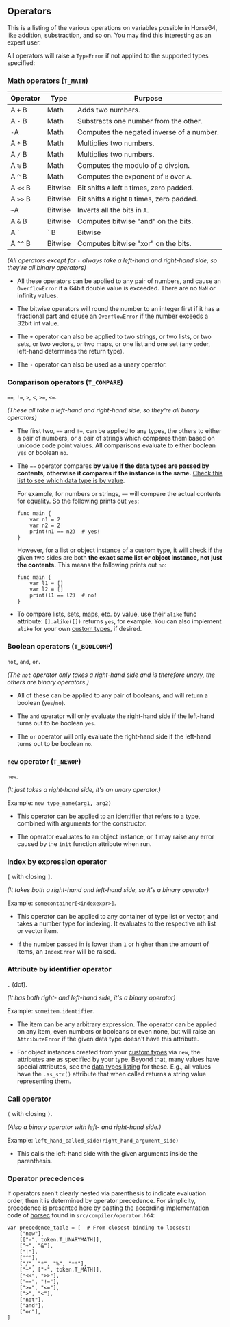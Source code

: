 
<!-- For license of this file, see LICENSE.md in the base folder. -->

Operators
---------

This is a listing of the various operations on variables
possible in Horse64, like addition, substraction, and
so on. You may find this interesting as an expert user.

All operators will raise a `TypeError` if not applied to
the supported types specified:

### Math operators (`T_MATH`)

| Operator | Type   | Purpose                                        |
|----------|--------|------------------------------------------------|
| A `+` B  | Math   | Adds two numbers.                              |
| A `-` B  | Math   | Substracts one number from the other.          |
| `-`A     | Math   | Computes the negated inverse of a number.      |
| A `*` B  | Math   | Multiplies two numbers.                        |
| A `/` B  | Math   | Multiplies two numbers.                        |
| A `%` B  | Math   | Computes the modulo of a divsion.              |
| A `^` B  | Math   | Computes the exponent of `B` over `A`.         |
| A `<<` B | Bitwise | Bit shifts `A` left `B` times, zero padded.   |
| A `>>` B | Bitwise | Bit shifts `A` right `B` times, zero padded.  |
| `~`A     | Bitwise | Inverts all the bits in `A`.                  |
| A `&` B  | Bitwise | Computes bitwise "and" on the bits.           |
| A `|` B  | Bitwise | Computes bitwise "or" on the bits.            |
| A `^^` B | Bitwise | Computes bitwise "xor" on the bits.           |

*(All operators except for `-` always take a left-hand
and right-hand side, so they're all binary operators)*

- All these operators can be applied to any pair of numbers,
  and cause an `OverflowError` if a 64bit double value is
  exceeded. There are no `NaN` or infinity values.

- The bitwise operators will round the number to an integer
  first if it has a fractional part and cause an `OverflowError`
  if the number exceeds a 32bit int value.

- The `+` operator can also be applied to two strings, or
  two lists, or two sets, or two vectors, or two maps,
  or one list and one set (any order, left-hand
  determines the return type).

- The `-` operator can also be used as a unary operator.

### Comparison operators (`T_COMPARE`)

`==`, `!=`, `>`, `<`, `>=`, `<=`.

*(These all take a left-hand and right-hand side,
so they're all binary operators)*

- The first two, `==` and `!=`, can be applied to any types,
  the others to either a pair of numbers, or a pair of strings
  which compares them based on unicode code point values.
  All comparisons evaluate to either boolean `yes` or boolean `no`.

- The `==` operator compares **by value if the data types are
  passed by contents, otherwise it compares if the instance
  is the same.** [Check this list to see which data type
  is by value](/docs/Language%20Specs/Data%20Types.md).

  For example, for numbers or strings, `==` will
  compare the actual contents for equality. So the following
  prints out `yes`:

  ```Horse64
  func main {
      var n1 = 2
      var n2 = 2
      print(n1 == n2)  # yes!
  }
  ```

  However, for a list or object instance of a custom type,
  it will check if the given two sides are both **the exact
  same list or object instance, not just the contents.**
  This means the following prints out `no`:

  ```Horse64
  func main {
      var l1 = []
      var l2 = []
      print(l1 == l2)  # no!
  }
  ```

- To compare lists, sets, maps, etc. by value, use their
  `alike` func attribute: `[].alike([])` returns `yes`,
  for example. You can also implement `alike` for your
  own [custom types](/docs/OOP.md), if desired.

### Boolean operators (`T_BOOLCOMP`)

`not`, `and`, `or`.

*(The `not` operator only takes a right-hand side
and is therefore unary, the others are binary operators.)*

- All of these can be applied to any pair of booleans,
  and will return a boolean (`yes`/`no`).

- The `and` operator will only evaluate the right-hand side
  if the left-hand turns out to be boolean `yes`.

- The `or` operator will only evaluate the right-hand side
  if the left-hand turns out to be boolean `no`.

### `new` operator (`T_NEWOP`)

`new`.

*(It just takes a right-hand side, it's an unary operator.)*

Example: `new type_name(arg1, arg2)`

- This operator can be applied to an identifier that
  refers to a type, combined with arguments
  for the constructor.

- The operator evaluates to an object instance, or it may
  raise any error caused by the `init` function
  attribute when run.

### Index by expression operator

`[` with closing `]`.

*(It takes both a right-hand and left-hand side,
so it's a binary operator)*

Example: `somecontainer[<indexexpr>]`.

- This operator can be applied to any container of type
  list or vector, and takes a number type for indexing. It
  evaluates to the respective nth list or vector item.

- If the number passed in is lower than `1` or higher than
  the amount of items, an `IndexError` will be raised.

### Attribute by identifier operator

`.` (dot).

*(It has both right- and left-hand side,
it's a binary operator)*

Example: `someitem.identifier`.

- The item can be any arbitrary expression.
  The operator can be applied on any item, even numbers or
  booleans or even none, but will raise an `AttributeError`
  if the given data type doesn't have this attribute.

- For object instances created from your [custom types](
  /docs/OOP#custom-types-in-horse64) via `new`, the attributes
  are as specified by your type. Beyond that, many values
  have special attributes, see the [data types listing](
  /docs/Language%20Specs/Data%20Types.md) for these.
  E.g., all values have the `.as_str()` attribute
  that when called returns a string value representing them.

### Call operator

`(` with closing `)`.

*(Also a binary operator with left- and right-hand side.)*

Example: `left_hand_called_side(right_hand_argument_side)`

- This calls the left-hand side with the given arguments
  inside the parenthesis.

### Operator precedences

If operators aren't clearly nested via parenthesis to indicate
evaluation order, then it is determined by operator precedence.
For simplicity, precedence is presented here by pasting the
according implementation code of [horsec](../horsec/horsec.md)
found in `src/compiler/operator.h64`:

```
var precedence_table = [  # From closest-binding to loosest:
    ["new"],
    [["-", token.T_UNARYMATH]],
    ["~", "&"],
    ["|"],
    ["^"],
    ["/", "*", "%", "**"],
    ["+", ["-", token.T_MATH]],
    ["<<", ">>"],
    ["==", "!="],
    [">=", "<="],
    [">", "<"],
    ["not"],
    ["and"],
    ["or"],
]
```

